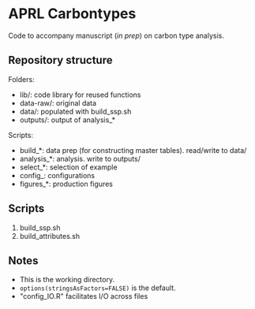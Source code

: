 # APRL Carbontypes

Code to accompany manuscript (*in prep*) on carbon type analysis.

## Repository structure

Folders:

* lib/: code library for reused functions
* data-raw/: original data
* data/: populated with build\_ssp.sh
* outputs/: output of analysis\_*

Scripts:

* build\_*: data prep (for constructing master tables). read/write to data/
* analysis\_*: analysis. write to outputs/
* select\_*: selection of example
* config\_: configurations
* figures\_*: production figures


## Scripts

1. build\_ssp.sh
2. build\_attributes.sh


## Notes

- This is the working directory.
- `options(stringsAsFactors=FALSE)` is the default.
- "config_IO.R" facilitates I/O across files

